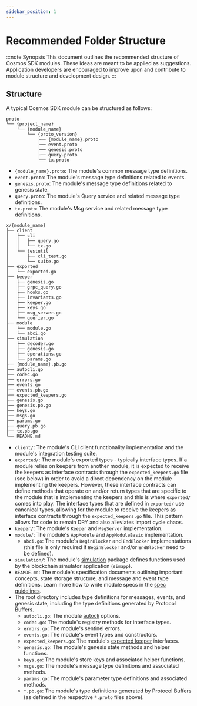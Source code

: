 ```yaml
---
sidebar_position: 1
---
```


# Recommended Folder Structure

:::note Synopsis
This document outlines the recommended structure of Cosmos SDK modules. These ideas are meant to be applied as suggestions. Application developers are encouraged to improve upon and contribute to module structure and development design.
:::

## Structure

A typical Cosmos SDK module can be structured as follows:

```shell
proto
└── {project_name}
    └── {module_name}
        └── {proto_version}
            ├── {module_name}.proto
            ├── event.proto
            ├── genesis.proto
            ├── query.proto
            └── tx.proto
```

* `{module_name}.proto`: The module's common message type definitions.
* `event.proto`: The module's message type definitions related to events.
* `genesis.proto`: The module's message type definitions related to genesis state.
* `query.proto`: The module's Query service and related message type definitions.
* `tx.proto`: The module's Msg service and related message type definitions.

```shell
x/{module_name}
├── client
│   ├── cli
│   │   ├── query.go
│   │   └── tx.go
│   └── testutil
│       ├── cli_test.go
│       └── suite.go
├── exported
│   └── exported.go
├── keeper
│   ├── genesis.go
│   ├── grpc_query.go
│   ├── hooks.go
│   ├── invariants.go
│   ├── keeper.go
│   ├── keys.go
│   ├── msg_server.go
│   └── querier.go
├── module
│   └── module.go
│   └── abci.go
├── simulation
│   ├── decoder.go
│   ├── genesis.go
│   ├── operations.go
│   └── params.go
├── {module_name}.pb.go
├── autocli.go
├── codec.go
├── errors.go
├── events.go
├── events.pb.go
├── expected_keepers.go
├── genesis.go
├── genesis.pb.go
├── keys.go
├── msgs.go
├── params.go
├── query.pb.go
├── tx.pb.go
└── README.md
```

* `client/`: The module's CLI client functionality implementation and the module's integration testing suite.
* `exported/`: The module's exported types - typically interface types. If a module relies on keepers from another module, it is expected to receive the keepers as interface contracts through the `expected_keepers.go` file (see below) in order to avoid a direct dependency on the module implementing the keepers. However, these interface contracts can define methods that operate on and/or return types that are specific to the module that is implementing the keepers and this is where `exported/` comes into play. The interface types that are defined in `exported/` use canonical types, allowing for the module to receive the keepers as interface contracts through the `expected_keepers.go` file. This pattern allows for code to remain DRY and also alleviates import cycle chaos.
* `keeper/`: The module's `Keeper` and `MsgServer` implementation.
* `module/`: The module's `AppModule` and `AppModuleBasic` implementation.
    * `abci.go`: The module's `BeginBlocker` and `EndBlocker` implementations (this file is only required if `BeginBlocker` and/or `EndBlocker` need to be defined).
* `simulation/`: The module's [simulation](./14-simulator.md) package defines functions used by the blockchain simulator application (`simapp`).
* `REAMDE.md`: The module's specification documents outlining important concepts, state storage structure, and message and event type definitions. Learn more how to write module specs in the [spec guidelines](../spec/SPEC-SPEC.md).
* The root directory includes type definitions for messages, events, and genesis state, including the type definitions generated by Protocol Buffers.
    * `autocli.go`: The module [autocli](./10-autocli.md) options.
    * `codec.go`: The module's registry methods for interface types.
    * `errors.go`: The module's sentinel errors.
    * `events.go`: The module's event types and constructors.
    * `expected_keepers.go`: The module's [expected keeper](./06-keeper.md#type-definition) interfaces.
    * `genesis.go`: The module's genesis state methods and helper functions.
    * `keys.go`: The module's store keys and associated helper functions.
    * `msgs.go`: The module's message type definitions and associated methods.
    * `params.go`: The module's parameter type definitions and associated methods.
    * `*.pb.go`: The module's type definitions generated by Protocol Buffers (as defined in the respective `*.proto` files above).